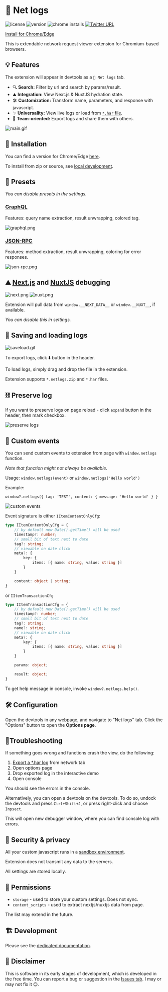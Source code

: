 # 📜 Net logs

![license](https://img.shields.io/github/license/Artboomy/netlogs?cacheSeconds=86400)
![version](https://img.shields.io/chrome-web-store/v/cjdmhjppaehhblekcplokfdhikmalnaf)
![chrome installs](https://img.shields.io/chrome-web-store/users/cjdmhjppaehhblekcplokfdhikmalnaf?cacheSeconds=43200)
[![Twitter URL](https://img.shields.io/twitter/url?style=social&url=https%3A%2F%2Ftwitter.com%2F?cacheSeconds=86400)](https://twitter.com/intent/tweet?url=https%3A%2F%2Fgithub.com%2FArtboomy%2Fnetlogs&text=%20&hashtags=netlogs%2Cdevtools%2Cdebugging)

[Install for Chrome/Edge](https://chrome.google.com/webstore/detail/net-logs/cjdmhjppaehhblekcplokfdhikmalnaf)

This is extendable network request viewer extension for Chromium-based browsers.

## 💡 Features

The extension will appear in devtools as a `📜 Net logs` tab.

* 🔍 **Search:** Filter by url and search by params/result.
* ⛰️ **Integration:** View Next.js & NuxtJS hydration state.
* 🛠️ **Customization:** Transform name, parameters, and response with javascript.
* ✨ **Universality:** View live logs or load
  from [`*.har` file](https://developer.chrome.com/docs/devtools/network/reference/#save-as-har).
* 🤝 **Team-oriented:** Export logs and share them with others.

![main.gif](./img/main.gif)

## 🚀 Installation

You can find a version for
Chrome/Edge [here](https://chrome.google.com/webstore/detail/net-logs/cjdmhjppaehhblekcplokfdhikmalnaf).

To install from zip or source, see [local development](LOCAL_DEVELOPMENT.md).

## 🎨 Presets

*You can disable presets in the settings.*

### [GraphQL](https://graphql.org/)

Features: query name extraction, result unwrapping, colored tag.

![graphql.png](./img/graphql.png)

### [JSON-RPC](https://www.jsonrpc.org/)

Features: method extraction, result unwrapping, coloring for error responses.

![json-rpc.png](./img/json-rpc.png)

## ⛰️ [Next.js](https://nextjs.org/) and [NuxtJS](https://nuxtjs.org/) debugging

![next.png](./img/next.png)
![nuxt.png](./img/nuxt.png)

Extension will pull data from `window.__NEXT_DATA__` or `window.__NUXT__`, if available.

*You can disable this in settings.*

## 💾 Saving and loading logs

![saveload.gif](./img/saveload.gif)

To export logs, click ⬇️ button in the header.

To load logs, simply drag and drop the file in the extension.

Extension supports `*.netlogs.zip` and `*.har` files.

## ⛓️ Preserve log

If you want to preserve logs on page reload - click `expand` button in the header, then mark checkbox.

![preserve logs](./img/preserve.png)

## 🦄 Custom events

You can send custom events to extension from page with `window.netlogs` function.

_Note that function might not always be available._

Usage:
`window.netlogs(event)` or `window.netlogs('Hello world')`

Example:

`window?.netlogs({ tag: 'TEST', content: { message: 'Hello world' } }`

![custom events](./img/custom.gif)

Event signature is either `IItemContentOnlyCfg`:

```typescript
type IItemContentOnlyCfg = {
    // by default new Date().getTime() will be used
    timestamp?: number;
    // small bit of text next to date
    tag?: string;
    // viewable on date click
    meta?: {
        key: {
            items: [{ name: string, value: string }]
        }
    }

    content: object | string;
}
```

or `IItemTransactionCfg`

```typescript
type IItemTransactionCfg = {
    // by default new Date().getTime() will be used
    timestamp?: number;
    // small bit of text next to date
    tag?: string;
    name?: string;
    // viewable on date click
    meta?: {
        key: {
            items: [{ name: string, value: string }]
        }
    }

    params: object;

    result: object;
}
```

To get help message in console, invoke `window?.netlogs.help()`.

## 🛠️ Configuration

Open the devtools in any webpage, and navigate to "Net logs" tab. Click the "Options" button to open the **Options
page**.

## 🐜Troubleshooting

If something goes wrong and functions crash the view, do the following:

1. [Export a *.har log](https://developer.chrome.com/docs/devtools/network/reference/#save-as-har) from network tab
2. Open options page
3. Drop exported log in the interactive demo
4. Open console

You should see the errors in the console.

Alternatively, you can open a devtools on the devtools. To do so, undock the devtools and press `Ctrl+Shift+J`, or press
right-click and choose `Inpsect`.

This will open new debugger window, where you can find console log with errors.

## 🔐 Security & privacy

All your custom javascript runs in
a [sandbox environment](https://developer.chrome.com/docs/extensions/mv2/manifest/sandbox/).

Extension does not transmit any data to the servers.

All settings are stored locally.

## 🤝 Permissions

* `storage` - used to store your custom settings. Does not sync.
* `content_scripts` - used to extract nextjs/nuxtjs data from page.

The list may extend in the future.

## 🏗️ Development

Please see the [dedicated documentation](LOCAL_DEVELOPMENT.md).

## 🚧 Disclaimer

This is software in its early stages of development, which is developed in the free time. You can report a bug or
suggestion in the [Issues tab](https://github.com/Artboomy/netlogs/issues). I may or may not fix it 😉.
